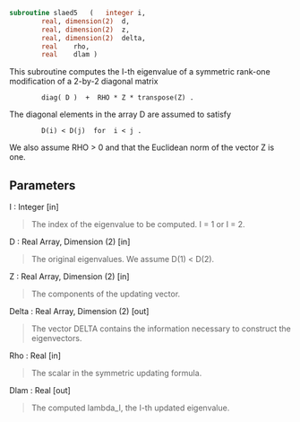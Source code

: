 ```fortran
subroutine slaed5	(	integer	i,
		real, dimension(2)	d,
		real, dimension(2)	z,
		real, dimension(2)	delta,
		real	rho,
		real	dlam )
```

 This subroutine computes the I-th eigenvalue of a symmetric rank-one
 modification of a 2-by-2 diagonal matrix

            diag( D )  +  RHO * Z * transpose(Z) .

 The diagonal elements in the array D are assumed to satisfy

            D(i) < D(j)  for  i < j .

 We also assume RHO > 0 and that the Euclidean norm of the vector
 Z is one.

## Parameters
I : Integer [in]
> The index of the eigenvalue to be computed.  I = 1 or I = 2.

D : Real Array, Dimension (2) [in]
> The original eigenvalues.  We assume D(1) < D(2).

Z : Real Array, Dimension (2) [in]
> The components of the updating vector.

Delta : Real Array, Dimension (2) [out]
> The vector DELTA contains the information necessary
> to construct the eigenvectors.

Rho : Real [in]
> The scalar in the symmetric updating formula.

Dlam : Real [out]
> The computed lambda_I, the I-th updated eigenvalue.

